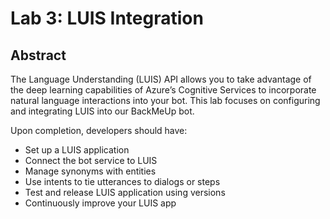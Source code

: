# Lab 3: LUIS Integration

## Abstract

The Language Understanding (LUIS) API allows you to take advantage of the deep learning capabilities of Azure’s Cognitive Services to incorporate natural language interactions into your bot. This lab focuses on configuring and integrating LUIS into our BackMeUp bot.

Upon completion, developers should have:

* Set up a LUIS application
* Connect the bot service to LUIS
* Manage synonyms with entities
* Use intents to tie utterances to dialogs or steps
* Test and release LUIS application using versions
* Continuously improve your LUIS app


